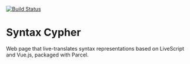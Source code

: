 [![Build Status](https://travis-ci.org/rkoeninger/syntax-cypher.svg?branch=master)](https://travis-ci.org/rkoeninger/syntax-cypher)

# Syntax Cypher

Web page that live-translates syntax representations based on LiveScript and Vue.js, packaged with Parcel.
